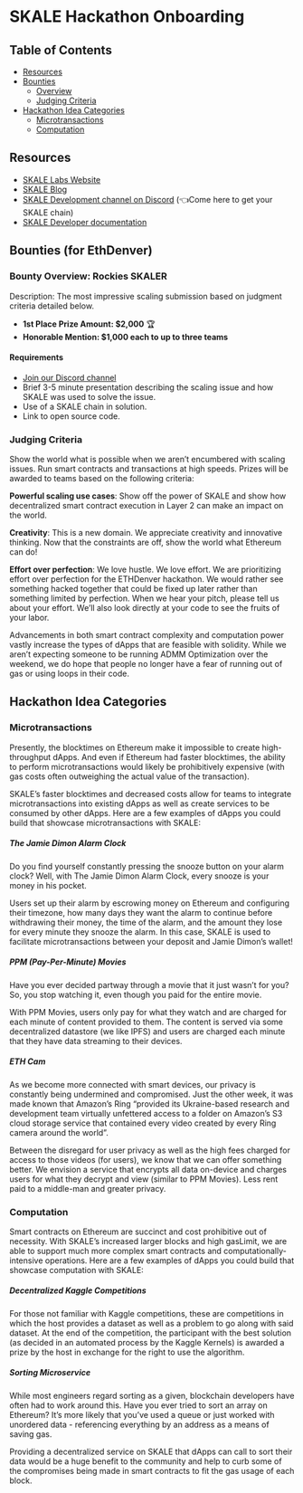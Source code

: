 # SKALE Hackathon Onboarding

## Table of Contents
* [Resources](#Resources)
* [Bounties](#Bounties-for-EthDenver)
    * [Overview](#Bounty-Overview-Rockies-SKALER)
    * [Judging Criteria](#Judging-Criteria)
* [Hackathon Idea Categories](#Hackathon-Idea-Categories)
    * [Microtransactions](#Microtransactions)
    * [Computation](#Computation)

## Resources
* [SKALE Labs Website](https://www.skalelabs.com/)
* [SKALE Blog](https://medium.com/skale)
* [SKALE Development channel on Discord](https://discord.gg/vvUtWJB) (👈Come here to get your SKALE chain)
* [SKALE Developer documentation](https://developers.skalelabs.com)

## Bounties (for EthDenver)

### Bounty Overview: Rockies SKALER
Description: The most impressive scaling submission based on judgment criteria detailed below.

* **1st Place Prize Amount: $2,000** 🏆
* **Honorable Mention: $1,000 each to up to three teams**

#### Requirements
* [Join our Discord channel](https://discord.gg/vvUtWJB)
* Brief 3-5 minute presentation describing the scaling issue and how SKALE was used to solve the issue.
* Use of a SKALE chain in solution.
* Link to open source code.

### Judging Criteria
Show the world what is possible when we aren’t encumbered with scaling issues. Run smart contracts and transactions at high speeds. Prizes will be awarded to teams based on the following criteria:

**Powerful scaling use cases**: Show off the power of SKALE and show how decentralized smart contract execution in Layer 2 can make an impact on the world.

**Creativity**: This is a new domain. We appreciate creativity and innovative thinking. Now that the constraints are off, show the world what Ethereum can do!

**Effort over perfection**: We love hustle. We love effort. We are prioritizing effort over perfection for the ETHDenver hackathon. We would rather see something hacked together that could be fixed up later rather than something limited by perfection. When we hear your pitch, please tell us about your effort. We’ll also look directly at your code to see the fruits of your labor.

Advancements in both smart contract complexity and computation power vastly increase the types of dApps that are feasible with solidity. While we aren’t expecting someone to be running ADMM Optimization over the weekend, we do hope that people no longer have a fear of running out of gas or using loops in their code.


## Hackathon Idea Categories

### Microtransactions
Presently, the blocktimes on Ethereum make it impossible to create high-throughput dApps. And even if Ethereum had faster blocktimes, the ability to perform microtransactions would likely be prohibitively expensive (with gas costs often outweighing the actual value of the transaction). 

SKALE’s faster blocktimes and decreased costs allow for teams to integrate microtransactions into existing dApps as well as create services to be consumed by other dApps. Here are a few examples of dApps you could build that showcase microtransactions with SKALE:

##### The Jamie Dimon Alarm Clock
Do you find yourself constantly pressing the snooze button on your alarm clock? Well, with The Jamie Dimon Alarm Clock, every snooze is your money in his pocket. 

Users set up their alarm by escrowing money on Ethereum and configuring their timezone, how many days they want the alarm to continue before withdrawing their money, the time of the alarm, and the amount they lose for every minute they snooze the alarm. In this case, SKALE is used to facilitate microtransactions between your deposit and Jamie Dimon’s wallet!

##### PPM (Pay-Per-Minute) Movies
Have you ever decided partway through a movie that it just wasn’t for you? So, you stop watching it, even though you paid for the entire movie.

With PPM Movies, users only pay for what they watch and are charged for each minute of content provided to them. The content is served via some decentralized datastore (we like IPFS) and users are charged each minute that they have data streaming to their devices.

##### ETH Cam
As we become more connected with smart devices, our privacy is constantly being undermined and compromised. Just the other week, it was made known that Amazon’s Ring “provided its Ukraine-based research and development team virtually unfettered access to a folder on Amazon’s S3 cloud storage service that contained every video created by every Ring camera around the world”. 

Between the disregard for user privacy as well as the high fees charged for access to those videos (for users), we know that we can offer something better. We envision a service that encrypts all data on-device and charges users for what they decrypt and view (similar to PPM Movies). Less rent paid to a middle-man and greater privacy. 

### Computation
Smart contracts on Ethereum are succinct and cost prohibitive out of necessity. With SKALE’s increased larger blocks and high gasLimit, we are able to support much more complex smart contracts and computationally-intensive operations. Here are a few examples of dApps you could build that showcase computation with SKALE:

##### Decentralized Kaggle Competitions
For those not familiar with Kaggle competitions, these are competitions in which the host provides a dataset as well as a problem to go along with said dataset. At the end of the competition, the participant with the best solution (as decided in an automated process by the Kaggle Kernels) is awarded a prize by the host in exchange for the right to use the algorithm. 

##### Sorting Microservice
While most engineers regard sorting as a given, blockchain developers have often had to work around this. Have you ever tried to sort an array on Ethereum? It’s more likely that you’ve used a queue or just worked with unordered data - referencing everything by an address as a means of saving gas.

Providing a decentralized service on SKALE that dApps can call to sort their data would be a huge benefit to the community and help to curb some of the compromises being made in smart contracts to fit the gas usage of each block. 